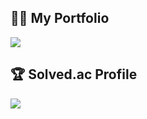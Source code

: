 ## 👨‍💻 My Portfolio

[![](https://img.shields.io/badge/Portfolio-Notion-blue?style=for-the-badge&logo=Notion&logoColor=white)](https://jinyong3512.notion.site)

## 🏆 Solved.ac Profile

[![](http://mazassumnida.wtf/api/v2/generate_badge?boj=wlsdyd4)](https://solved.ac/wlsdyd4)
